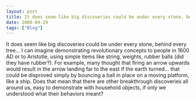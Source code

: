 ```yaml
---
layout: post
title: It does seem like big discoveries could be under every stone, behind every tree… I can imagine...
date: 2008-04-29
tags: ["Blog"]
---
```


It does seem like big discoveries could be under every stone, behind every tree... I can imagine demonstrating revolutionary concepts to people in 1600 AD or to Aristotle, using simple items like string, weights, rubber balls (did they have rubber?). For example, many thought that firing an arrow upwards would result in the arrow landing far to the east if the earth turned... that could be disproved simply by bouncing a ball in place on a moving platform, like a ship. Does that mean that there are other breakthrough discoveries all around us, easy to demonstrate with household objects, if only we understood what their behaviors meant?